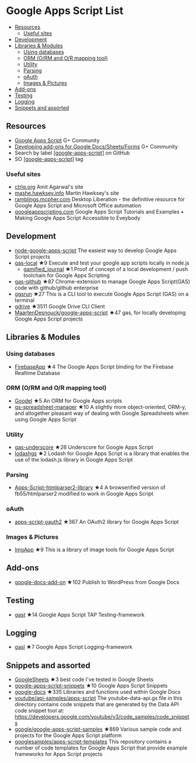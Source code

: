 # Google Apps Script List
<!-- TOC depthFrom:2 -->

- [Resources](#resources)
  - [Useful sites](#useful-sites)
- [Development](#development)
- [Libraries & Modules](#libraries--modules)
  - [Using databases](#using-databases)
  - [ORM (O/RM and O/R mapping tool)](#orm-orm-and-or-mapping-tool)
  - [Utility](#utility)
  - [Parsing](#parsing)
  - [oAuth](#oauth)
  - [Images & Pictures](#images--pictures)
- [Add-ons](#add-ons)
- [Testing](#testing)
- [Logging](#logging)
- [Snippets and assorted](#snippets-and-assorted)

<!-- /TOC -->
## Resources
* [Google Apps Script](https://plus.google.com/communities/102471985047225101769) G+ Community
* [Developing add-ons for Google Docs/Sheets/Forms](https://plus.google.com/u/0/communities/117193953428311185494) G+ Community
* Search by label  [[google-apps-script]](https://github.com/search?q=topic%3Agoogle-apps-script) on GitHub
* SO [[google-apps-script]](http://stackoverflow.com/questions/tagged/google-apps-script) tag

### Useful sites
* [ctrlq.org](https://ctrlq.org/dev/google-apps-script) Amit Agarwal's site
* [mashe.hawksey.info](https://mashe.hawksey.info/category/google/google-apps-script) Martin Hawksey's site
* [ramblings.mcpher.com](http://ramblings.mcpher.com/) Desktop Liberation - the definitive resource for Google Apps Script and Microsoft Office automation
* [googleappscripting.com](http://googleappscripting.com) Google Apps Script Tutorials and Examples • Making Google Apps Script Accessible to Eveybody

## Development
* [node-google-apps-script](https://github.com/danthareja/node-google-apps-scriptxx) The easiest way to develop Google Apps Script projects
* [gas-local](https://github.com/mzagorny/gas-local) ★9 Execute and test your google app scripts locally in node.js
  * [gamified_journal](https://github.com/brainysmurf/gamified_journal) ★1 Proof of concept of a local development / push toolchain for Google Apps Scripting
* [gas-github](https://github.com/leonhartX/gas-github) ★87 Chrome-extension to manage Google Apps Script(GAS) code with github/github enterprise
* [ggsrun](https://github.com/tanaikech/ggsrun) ★27 This is a CLI tool to execute Google Apps Script (GAS) on a terminal
* [gdrive](https://github.com/prasmussen/gdrive) ★3511 Google Drive CLI Client
* [MaartenDesnouck/google-apps-script](https://github.com/MaartenDesnouck/google-apps-script) ★47 gas, for locally developing Google Apps Script projects

## Libraries & Modules

### Using databases
* [FirebaseApp](https://github.com/RomainVialard/FirebaseApp) ★4 The Google Apps Script binding for the Firebase Realtime Database

### ORM (O/RM and O/R mapping tool)
* [Goodel](https://github.com/7imon7ays/Goodel) ★5 An ORM for Google Apps scripts
* [gs-spreadsheet-manager](https://github.com/jsoma/gs-spreadsheet-manager) ★10 A slightly more object-oriented, ORM-y, and altogether pleasant way of dealing with Google Spreadsheets when using Google Apps Script

### Utility
* [gas-underscore](https://github.com/simula-innovation/gas-underscore) ★26 Underscore for Google Apps Script
* [lodashgs](https://github.com/oshliaer/lodashgs) ★2 Lodash for Google Apps Script is a library that enables the use of the lodash.js library in Google Apps Script

### Parsing
* [Apps-Script-htmlparser2-library](https://github.com/Spencer-Easton/Apps-Script-htmlparser2-library) ★4 A browserified version of fb55/htmlparser2 modified to work in Google Apps Script

### oAuth
* [apps-script-oauth2](https://github.com/googlesamples/apps-script-oauth2) ★367 An OAuth2 library for Google Apps Script

### Images & Pictures
* [ImgApp](https://github.com/tanaikech/ImgApp) ★9 This is a library of image tools for Google Apps Script

## Add-ons
* [google-docs-add-on](https://github.com/Automattic/google-docs-add-on) ★102 Publish to WordPress from Google Docs

## Testing
* [gast](https://github.com/zixia/gast) ★14 Google Apps Script TAP Testing-framework

## Logging
* [gasl](https://github.com/zixia/gasl) ★7 Google Apps Script Logging-framework

## Snippets and assorted
* [GoogleSheets](https://github.com/Max-Makhrov/GoogleSheets) ★3 best code I've tested in Google Sheets
* [google-apps-script-snippets](https://github.com/oshliaer/google-apps-script-snippets) ★10 Google Apps Script Snippets
* [google-docs](https://github.com/fastfedora/google-docs) ★335 Libraries and functions used within Google Docs
* [youtube/api-samples/apps-script](https://github.com/youtube/api-samples/tree/master/apps-script/snippets) The youtube-data-api.gs file in this directory contains code snippets that are generated by the Data API code snippet tool at: https://developers.google.com/youtube/v3/code_samples/code_snippets
* [google/google-apps-script-samples](https://github.com/google/google-apps-script-samples) ★869 Various sample code and projects for the Google Apps Script platform
* [googlesamples/apps-script-templates](https://github.com/googlesamples/apps-script-templates) This repository contains a number of code templates for Google Apps Script that provide example frameworks for Apps Script projects

